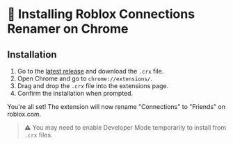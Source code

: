 # 🧩 Installing Roblox Connections Renamer on Chrome

## Installation

1. Go to the [latest release](https://github.com/YOUR_USERNAME/YOUR_REPO/releases) and download the `.crx` file.
2. Open Chrome and go to `chrome://extensions/`.
3. Drag and drop the `.crx` file into the extensions page.
4. Confirm the installation when prompted.

You're all set! The extension will now rename "Connections" to "Friends" on roblox.com.

> ⚠️ You may need to enable Developer Mode temporarily to install from `.crx` files.

